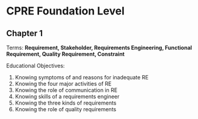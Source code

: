 CPRE Foundation Level
=====================

Chapter 1
---------
Terms: **Requirement, Stakeholder, Requirements Engineering, Functional Requirement, Quality Requirement, Constraint**  

Educational Objectives:  
1. Knowing symptoms of and reasons for inadequate RE
2. Knowing the four major activities of RE
3. Knowing the role of communication in RE
4. Knowing skills of a requirements engineer
5. Knowing the three kinds of requirements
6. Knowing the role of quality requirements